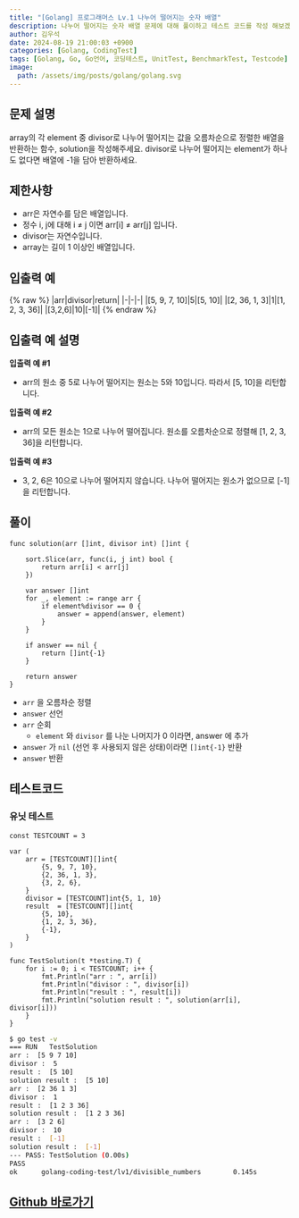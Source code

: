 ```yaml
---
title: "[Golang] 프로그래머스 Lv.1 나누어 떨어지는 숫자 배열"
description: 나누어 떨어지는 숫자 배열 문제에 대해 풀이하고 테스트 코드를 작성 해보겠습니다.
author: 김우석
date: 2024-08-19 21:00:03 +0900
categories: [Golang, CodingTest]
tags: [Golang, Go, Go언어, 코딩테스트, UnitTest, BenchmarkTest, Testcode]
image:
  path: /assets/img/posts/golang/golang.svg
---
```


## 문제 설명
array의 각 element 중 divisor로 나누어 떨어지는 값을 오름차순으로 정렬한 배열을 반환하는 함수, solution을 작성해주세요.
divisor로 나누어 떨어지는 element가 하나도 없다면 배열에 -1을 담아 반환하세요.


## 제한사항
- arr은 자연수를 담은 배열입니다.
- 정수 i, j에 대해 i ≠ j 이면 arr[i] ≠ arr[j] 입니다.
- divisor는 자연수입니다.
- array는 길이 1 이상인 배열입니다.


## 입출력 예
{% raw %}
|arr|divisor|return|
|-|-|-|
|[5, 9, 7, 10]|5|[5, 10]|
|[2, 36, 1, 3]|1|[1, 2, 3, 36]|
|[3,2,6]|10|[-1]|
{% endraw %}


## 입출력 예 설명
**입출력 예 #1**

- arr의 원소 중 5로 나누어 떨어지는 원소는 5와 10입니다. 따라서 [5, 10]을 리턴합니다.

**입출력 예 #2**

- arr의 모든 원소는 1으로 나누어 떨어집니다. 원소를 오름차순으로 정렬해 [1, 2, 3, 36]을 리턴합니다.

**입출력 예 #3**

- 3, 2, 6은 10으로 나누어 떨어지지 않습니다. 나누어 떨어지는 원소가 없으므로 [-1]을 리턴합니다.

## 풀이 
```golang
func solution(arr []int, divisor int) []int {

	sort.Slice(arr, func(i, j int) bool {
		return arr[i] < arr[j]
	})

	var answer []int
	for _, element := range arr {
		if element%divisor == 0 {
			answer = append(answer, element)
		}
	}

	if answer == nil {
		return []int{-1}
	}

	return answer
}
```

- `arr` 을 오름차순 정렬
- `answer` 선언
- `arr` 순회
	- `element` 와 `divisor` 를 나눈 나머지가 0 이라면, answer 에 추가
- `answer` 가 `nil` (선언 후 사용되지 않은 상태)이라면 `[]int{-1}` 반환
- `answer` 반환


## 테스트코드
### 유닛 테스트
```golang
const TESTCOUNT = 3

var (
	arr = [TESTCOUNT][]int{
		{5, 9, 7, 10},
		{2, 36, 1, 3},
		{3, 2, 6},
	}
	divisor = [TESTCOUNT]int{5, 1, 10}
	result  = [TESTCOUNT][]int{
		{5, 10},
		{1, 2, 3, 36},
		{-1},
	}
)

func TestSolution(t *testing.T) {
	for i := 0; i < TESTCOUNT; i++ {
		fmt.Println("arr : ", arr[i])
		fmt.Println("divisor : ", divisor[i])
		fmt.Println("result : ", result[i])
		fmt.Println("solution result : ", solution(arr[i], divisor[i]))
	}
}
```

```bash
$ go test -v
=== RUN   TestSolution
arr :  [5 9 7 10]
divisor :  5
result :  [5 10]
solution result :  [5 10]
arr :  [2 36 1 3]
divisor :  1
result :  [1 2 3 36]
solution result :  [1 2 3 36]
arr :  [3 2 6]
divisor :  10
result :  [-1]
solution result :  [-1]
--- PASS: TestSolution (0.00s)
PASS
ok      golang-coding-test/lv1/divisible_numbers        0.145s
```


## [Github 바로가기](https://github.com/kr-goos/golang-coding-test/tree/master/programmers/Lv1/divisible_numbers)